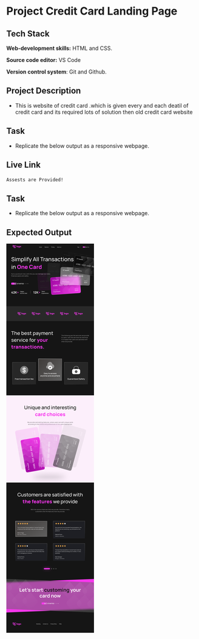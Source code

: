 # Project Credit Card Landing Page

## Tech Stack

**Web-development skills:** HTML and CSS.

**Source code editor:** VS Code

**Version control system**: Git and Github.

## Project Description

- This is website of credit card .which is given every and each deatil of credit card and its required lots of solution then old credit card website




## Task
- Replicate the below output as a responsive webpage.

## Live Link

`Assests are Provided!`

## Task
- Replicate the below output as a responsive webpage.

## Expected Output

![Project 1](./Credit%20card%20landing%20page.png)
